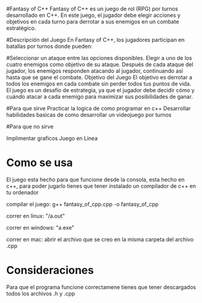#Fantasy of C++
Fantasy of C++ es un juego de rol (RPG) por turnos desarrollado en C++. En este juego, el jugador debe elegir acciones y objetivos en cada turno para derrotar a sus enemigos en un combate estratégico.

#Descripción del Juego
En Fantasy of C++, los jugadores participan en batallas por turnos donde pueden:

#Seleccionar un ataque entre las opciones disponibles.
Elegir a uno de los cuatro enemigos como objetivo de su ataque.
Después de cada ataque del jugador, los enemigos responden atacando al jugador, continuando así hasta que se gane el combate.
Objetivo del Juego
El objetivo es derrotar a todos los enemigos en cada combate sin perder todos tus puntos de vida. El juego es un desafío de estrategia, ya que el jugador debe decidir cómo y cuándo atacar a cada enemigo para maximizar sus posibilidades de ganar.

#Para que sirve
Practicar la logica de como programar en c++
Desarrollar habilidades basicas de como desarrollar un videojuego por turnos

#Para que no sirve

Implimentar graficos 
Juego en Linea


# Como se usa

El juego esta hecho para que funcione desde la consola, esta hecho en c++, para poder jugarlo tienes que tener instalado un compilador de
c++ en tu ordenador

compilar el juego: g++ fantasy_of_cpp.cpp -o fantasy_of_cpp

correr en linux: "/a.out"

correr en windows: "a.exe"

correr en mac: abrir el archivo que se creo en la misma carpeta del archivo .cpp

# Consideraciones

Para que el programa funcione correctamene tienes que tener descargados todos los archivos .h y .cpp
